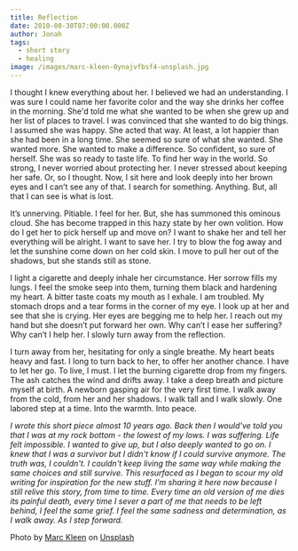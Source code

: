 ```yaml
---
title: Reflection
date: 2010-08-30T07:00:00.000Z
author: Jonah
tags:
  - short story
  - healing
image: /images/marc-kleen-0ynajvfbsf4-unsplash.jpg
---
```

<!--StartFragment-->

I thought I knew everything about her. I believed we had an understanding. I was sure I could name her favorite color and the way she drinks her coffee in the morning. She'd told me what she wanted to be when she grew up and her list of places to travel. I was convinced that she wanted to do big things. I assumed she was happy. She acted that way. At least, a lot happier than she had been in a long time. She seemed so sure of what she wanted. She wanted more. She wanted to make a difference. So confident, so sure of herself. She was so ready to taste life. To find her way in the world. So strong, I never worried about protecting her. I never stressed about keeping her safe. Or, so I thought. Now, I sit here and look deeply into her brown eyes and I can’t see any of that. I search for something. Anything. But, all that I can see is what is lost. 

It’s unnerving. Pitiable. I feel for her. But, she has summoned this ominous cloud. She has become trapped in this hazy state by her own volition. How do I get her to pick herself up and move on? I want to shake her and tell her everything will be alright. I want to save her. I try to blow the fog away and let the sunshine come down on her cold skin. I move to pull her out of the shadows, but she stands still as stone.

I light a cigarette and deeply inhale her circumstance. Her sorrow fills my lungs. I feel the smoke seep into them, turning them black and hardening my heart. A bitter taste coats my mouth as I exhale. I am troubled. My stomach drops and a tear forms in the corner of my eye. I look up at her and see that she is crying. Her eyes are begging me to help her. I reach out my hand but she doesn’t put forward her own. Why can’t I ease her suffering? Why can’t I help her. I slowly turn away from the reflection. 

I turn away from her, hesitating for only a single breathe. My heart beats heavy and fast. I long to turn back to her, to offer her another chance. I have to let her go. To live, I must. I let the burning cigarette drop from my fingers. The ash catches the wind and drifts away. I take a deep breath and picture myself at birth. A newborn gasping air for the very first time. I walk away from the cold, from her and her shadows. I walk tall and I walk slowly. One labored step at a time. Into the warmth. Into peace.

<!--EndFragment-->

<!--StartFragment-->

*I wrote this short piece almost 10 years ago. Back then I would've told you that I was at my rock bottom - the lowest of my lows. I was suffering. Life felt impossible. I wanted to give up, but I also deeply wanted to go on. I knew that I was a survivor but I didn't know if I could survive anymore. The truth was, I couldn't. I couldn't keep living the same way while making the same choices and still survive. This resurfaced as I began to scour my old writing for inspiration for the new stuff. I'm sharing it here now because I still relive this story, from time to time. Every time an old version of me dies its painful death, every time I sever a part of me that needs to be left behind, I feel the same grief. I feel the same sadness and determination, as I walk away. As I step forward.* 

<!--StartFragment-->

Photo by [Marc Kleen](https://unsplash.com/@marckleen?utm_source=unsplash&utm_medium=referral&utm_content=creditCopyText) on [Unsplash](https://unsplash.com/s/photos/dark-puddle?utm_source=unsplash&utm_medium=referral&utm_content=creditCopyText)

<!--EndFragment-->